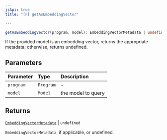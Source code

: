 ```yaml
---
jsApi: true
title: "[F] getAsEmbeddingVector"

---
```

```ts
getAsEmbeddingVector(program, model): EmbeddingVectorMetadata | undefined
```

If the provided model is an embedding vector, returns the appropriate metadata; otherwise,
returns undefined.

## Parameters

| Parameter | Type | Description |
| :------ | :------ | :------ |
| `program` | `Program` | - |
| `model` | `Model` | the model to query |

## Returns

[`EmbeddingVectorMetadata`](../interfaces/EmbeddingVectorMetadata.md) \| `undefined`

`EmbeddingVectorMetadata`, if applicable, or undefined.

